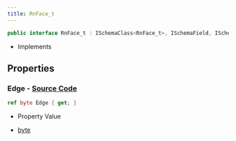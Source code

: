 ```yaml
---
title: RnFace_t
---
```


```csharp
public interface RnFace_t : ISchemaClass<RnFace_t>, ISchemaField, ISchemaClass, INativeHandle
```

- Implements

## Properties

### **Edge** - [Source Code](https://github.com/swiftly-solution/swiftlys2/blob/main/managed/src/SwiftlyS2.Generated/Schemas/Interfaces/RnFace_t.cs#L16)

```csharp
ref byte Edge { get; }
```

- Property Value

- [byte](https://learn.microsoft.com/dotnet/api/system.byte)

